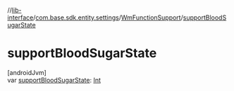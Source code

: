 //[lib-interface](../../../index.md)/[com.base.sdk.entity.settings](../index.md)/[WmFunctionSupport](index.md)/[supportBloodSugarState](support-blood-sugar-state.md)

# supportBloodSugarState

[androidJvm]\
var [supportBloodSugarState](support-blood-sugar-state.md): [Int](https://kotlinlang.org/api/latest/jvm/stdlib/kotlin/-int/index.html)
